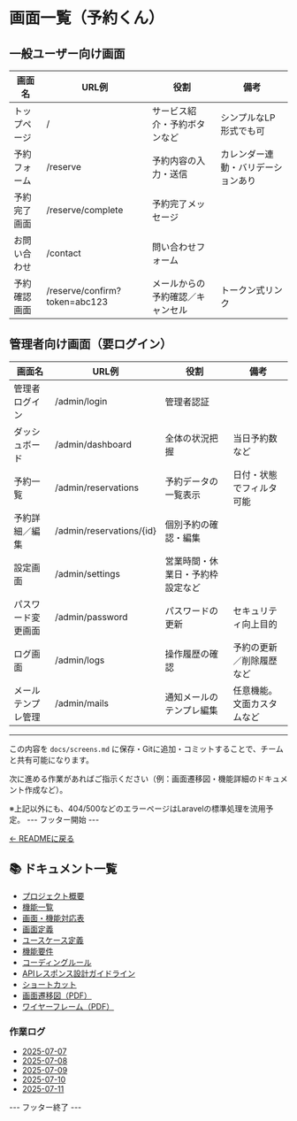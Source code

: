 # 画面一覧（予約くん）

## 一般ユーザー向け画面

| 画面名             | URL例                 | 役割                            | 備考                         |
|--------------------|-----------------------|----------------------------------|------------------------------|
| トップページ       | /                     | サービス紹介・予約ボタンなど     | シンプルなLP形式でも可       |
| 予約フォーム       | /reserve              | 予約内容の入力・送信            | カレンダー連動・バリデーションあり |
| 予約完了画面       | /reserve/complete     | 予約完了メッセージ              |                              |
| お問い合わせ       | /contact              | 問い合わせフォーム              |                              |
| 予約確認画面       | /reserve/confirm?token=abc123 | メールからの予約確認／キャンセル  | トークン式リンク                |

## 管理者向け画面（要ログイン）

| 画面名             | URL例                 | 役割                            | 備考                         |
|--------------------|-----------------------|----------------------------------|------------------------------|
| 管理者ログイン     | /admin/login          | 管理者認証                      |                              |
| ダッシュボード     | /admin/dashboard      | 全体の状況把握                  | 当日予約数など               |
| 予約一覧           | /admin/reservations   | 予約データの一覧表示            | 日付・状態でフィルタ可能     |
| 予約詳細／編集     | /admin/reservations/{id} | 個別予約の確認・編集         |                              |
| 設定画面           | /admin/settings       | 営業時間・休業日・予約枠設定など |                              |
| パスワード変更画面 | /admin/password         | パスワードの更新                  | セキュリティ向上目的             |
| ログ画面           | /admin/logs             | 操作履歴の確認                    | 予約の更新／削除履歴など         |
| メールテンプレ管理 | /admin/mails            | 通知メールのテンプレ編集          | 任意機能。文面カスタムなど       |

---

この内容を `docs/screens.md` に保存・Gitに追加・コミットすることで、チームと共有可能になります。

次に進める作業があればご指示ください（例：画面遷移図・機能詳細のドキュメント作成など）。

※上記以外にも、404/500などのエラーページはLaravelの標準処理を流用予定。
--- フッター開始 ---

[← READMEに戻る](../README.md)

## 📚 ドキュメント一覧

- [プロジェクト概要](project-overview.md)
- [機能一覧](features.md)
- [画面・機能対応表](function_screen_map.md)
- [画面定義](screens.md)
- [ユースケース定義](usecase_reserve.md)
- [機能要件](functional_requirements.md)
- [コーディングルール](coding-rules.md)
- [APIレスポンス設計ガイドライン](api_response.md)
- [ショートカット](shortcuts.md)
- [画面遷移図（PDF）](画面遷移図.pdf)
- [ワイヤーフレーム（PDF）](ワイヤーフレーム.pdf)

### 作業ログ
- [2025-07-07](logs/2025-07-07.md)
- [2025-07-08](logs/2025-07-08.md)
- [2025-07-09](logs/2025-07-09.md)
- [2025-07-10](logs/2025-07-10.md)
- [2025-07-11](logs/2025-07-11.md)

--- フッター終了 ---
